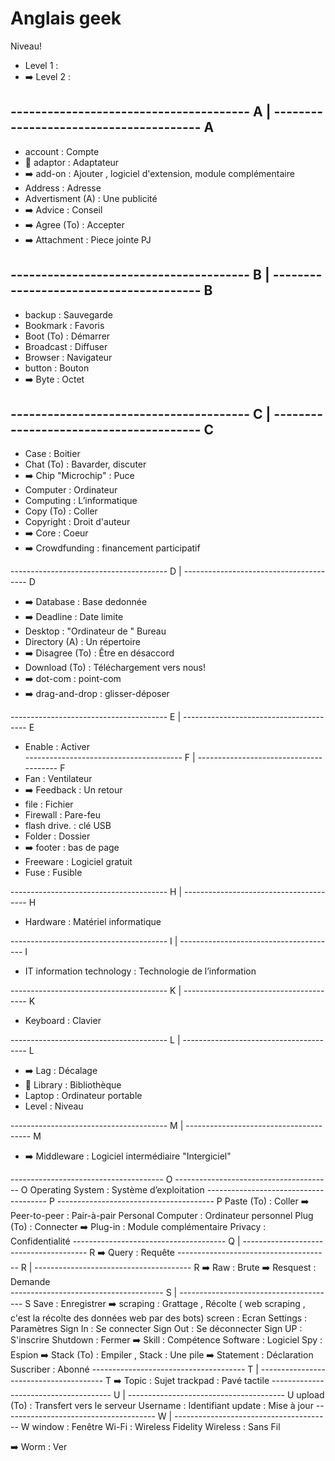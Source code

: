 # Anglais geek

Niveau!
* Level 1 :
* ➡️ Level 2 :       


## ---------------------------------------   A                   |    ---------------------------------------                                                 A 
* account           :   Compte
* 🎈                                                                 adaptor            :    Adaptateur
* ➡️                                                                 add-on             :    Ajouter , logiciel d'extension, module complémentaire
* Address            :    Adresse
* Advertisment (A)  :   Une publicité
* ➡️                                                                 Advice             :    Conseil
* ➡️                                                                 Agree (To)         :    Accepter  
* ➡️                                                                 Attachment         :    Piece jointe PJ

## ---------------------------------------   B                   |    ---------------------------------------                                                 B 
* backup            :   Sauvegarde
* Bookmark          :   Favoris
* Boot (To)         :   Démarrer
* Broadcast         :   Diffuser
* Browser           :   Navigateur
* button            :   Bouton
* ➡️                                                                  Byte             :    Octet

## ---------------------------------------   C                   |    ---------------------------------------                                                 C
* Case              :   Boitier
* Chat (To)         :   Bavarder, discuter
* ➡️                                                                  Chip  "Microchip" :   Puce
* Computer          :   Ordinateur
* Computing         :   L’informatique
* Copy (To)         :   Coller
* Copyright         :   Droit d'auteur
* ➡️                                                                 Core               :    Coeur
* ➡️                                                                 Crowdfunding       :    financement participatif

---------------------------------------   D                   |    ---------------------------------------                                                 D
* ➡️                                                                 Database           :    Base dedonnée  
* ➡️                                                                 Deadline           :    Date limite
* Desktop           :   "Ordinateur de " Bureau
* Directory (A)     :   Un répertoire
* ➡️                                                                 Disagree (To)      :    Être en désaccord
* Download (To)     :   Téléchargement vers nous!
* ➡️                                                                 dot-com            :    point-com 
* ➡️                                                                 drag-and-drop      :    glisser-déposer

---------------------------------------   E                   |    ---------------------------------------                                                 E 
* Enable            :   Activer           
---------------------------------------   F                   |    ---------------------------------------                                                 F 
* Fan               :   Ventilateur
* ➡️                                                                  Feedback          :     Un retour
* file              :   Fichier
* Firewall          :   Pare-feu
* flash drive.      :   clé USB
* Folder            :   Dossier
* ➡️                                                                  footer            :    bas de page
* Freeware          :   Logiciel gratuit
* Fuse              :   Fusible

---------------------------------------   H                   |    ---------------------------------------                                                 H
* Hardware          :   Matériel informatique 

---------------------------------------   I                   |    ---------------------------------------                                                 I 
* IT information technology  :  Technologie de l’information

---------------------------------------   K                   |    ---------------------------------------                                                 K 
* Keyboard          :   Clavier

---------------------------------------   L                   |    ---------------------------------------                                                 L 
* ➡️                                                                  Lag               :  Décalage
* 🎈                                                                  Library           :  Bibliothèque
* Laptop            :   Ordinateur portable
* Level             :   Niveau

---------------------------------------   M                   |    ---------------------------------------                                                 M 
* ➡️                                                                  Middleware        :  Logiciel intermédiaire "Intergiciel"

--------------------------------------    O                        ---------------------------------------                                                 O
Operating System  :   Système d’exploitation
--------------------------------------    P                        ---------------------------------------                                                 P
Paste (To)        :   Coller
➡️                                                                  Peer-to-peer       : Pair-à-pair
Personal Computer :   Ordinateur personnel
Plug (To)         :   Connecter
➡️                                                                  Plug-in            : Module complémentaire
Privacy           :   Confidentialité
--------------------------------------    Q                   |    ---------------------------------------                                                 R
➡️                                                                  Query              : Requête 
--------------------------------------    R                   |    ---------------------------------------                                                 R
➡️                                                                  Raw                : Brute
➡️                                                                  Resquest           : Demande  
--------------------------------------    S                   |    ---------------------------------------                                                 S
Save              :   Enregistrer
➡️                                                                  scraping           : Grattage , Récolte ( web scraping , c'est la récolte des données web par des bots)
screen            :   Ecran
Settings          :   Paramètres
Sign In           :   Se connecter
Sign Out          :   Se déconnecter
Sign UP           :   S'inscrire
Shutdown          :   Fermer
➡️                                                                 Skill             :   Compétence 
Software          :   Logiciel
Spy               :   Espion
➡️                                                                 Stack (To)        :   Empiler , Stack :  Une pile
➡️                                                                 Statement         :   Déclaration
Suscriber         :   Abonné
--------------------------------------    T                   |    ---------------------------------------                                                 T
➡️                                                                 Topic             :   Sujet
trackpad          :   Pavé tactile 
--------------------------------------    U                   |    ---------------------------------------                                                 U
upload (To)       :   Transfert vers le serveur
Username          :   Identifiant
update            :   Mise à jour
--------------------------------------    W                   |    ---------------------------------------                                                 W
window            :   Fenêtre
Wi-Fi             :   Wireless Fidelity
Wireless          :   Sans Fil

➡️                                                                 Worm              :   Ver
